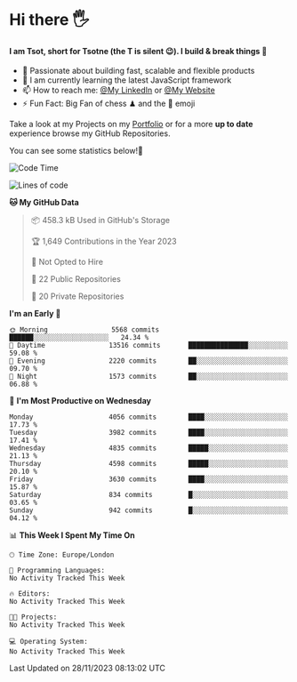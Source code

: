 # Hi there :raised_hand_with_fingers_splayed:
#### I am Tsot, short for Tsotne (the T is silent :wink:). I build & break things :space_invader:
- :telescope: Passionate about building fast, scalable and flexible products
- :seedling: I am currently learning the latest JavaScript framework 
- :mailbox: How to reach me: [@My LinkedIn](https://www.linkedin.com/in/tsotne-gvadzabia/) or [@My Website](https://tsotne.co.uk/contact)
- :zap: Fun Fact: Big Fan of chess ♟ and the 👾 emoji

Take a look at my Projects on my [Portfolio](https://tsotne.co.uk/) or for a more **up to date** experience browse my GitHub Repositories.

You can see some statistics below!:space_invader:
<!--START_SECTION:waka-->
![Code Time](http://img.shields.io/badge/Code%20Time-761%20hrs%202%20mins-blue)

![Lines of code](https://img.shields.io/badge/From%20Hello%20World%20I%27ve%20Written-8.8%20million%20lines%20of%20code-blue)

**🐱 My GitHub Data** 

> 📦 458.3 kB Used in GitHub's Storage 
 > 
> 🏆 1,649 Contributions in the Year 2023
 > 
> 🚫 Not Opted to Hire
 > 
> 📜 22 Public Repositories 
 > 
> 🔑 20 Private Repositories 
 > 
**I'm an Early 🐤** 

```text
🌞 Morning                5568 commits        ██████░░░░░░░░░░░░░░░░░░░   24.34 % 
🌆 Daytime                13516 commits       ███████████████░░░░░░░░░░   59.08 % 
🌃 Evening                2220 commits        ██░░░░░░░░░░░░░░░░░░░░░░░   09.70 % 
🌙 Night                  1573 commits        ██░░░░░░░░░░░░░░░░░░░░░░░   06.88 % 
```
📅 **I'm Most Productive on Wednesday** 

```text
Monday                   4056 commits        ████░░░░░░░░░░░░░░░░░░░░░   17.73 % 
Tuesday                  3982 commits        ████░░░░░░░░░░░░░░░░░░░░░   17.41 % 
Wednesday                4835 commits        █████░░░░░░░░░░░░░░░░░░░░   21.13 % 
Thursday                 4598 commits        █████░░░░░░░░░░░░░░░░░░░░   20.10 % 
Friday                   3630 commits        ████░░░░░░░░░░░░░░░░░░░░░   15.87 % 
Saturday                 834 commits         █░░░░░░░░░░░░░░░░░░░░░░░░   03.65 % 
Sunday                   942 commits         █░░░░░░░░░░░░░░░░░░░░░░░░   04.12 % 
```


📊 **This Week I Spent My Time On** 

```text
🕑︎ Time Zone: Europe/London

💬 Programming Languages: 
No Activity Tracked This Week

🔥 Editors: 
No Activity Tracked This Week

🐱‍💻 Projects: 
No Activity Tracked This Week

💻 Operating System: 
No Activity Tracked This Week
```


 Last Updated on 28/11/2023 08:13:02 UTC
<!--END_SECTION:waka-->
